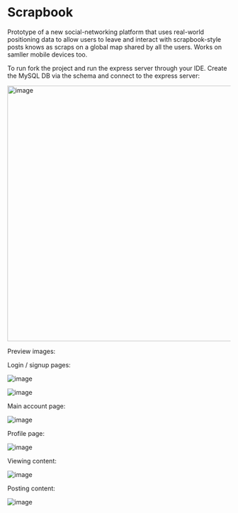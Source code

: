 # Scrapbook
Prototype of a new social-networking platform that uses real-world positioning data to allow users to leave and interact with scrapbook-style posts knows as scraps on a global map shared by all the users. Works on samller mobile devices too. 

To run fork the project and run the express server through your IDE. Create the MySQL DB via the schema and connect to the express server:

<img width="578" alt="image" src="https://github.com/user-attachments/assets/28635b84-a4b0-4a6f-8b39-2ce1e0100385" />

Preview images:

Login / signup pages:

![image](https://github.com/user-attachments/assets/e2eeb585-b4a1-4941-8c4a-2b4985e068a8)

![image](https://github.com/user-attachments/assets/ceced560-b758-489f-a207-3c866c1e500e)

Main account page:

![image](https://github.com/user-attachments/assets/10bd9fd3-2c85-4278-919e-bfb8477a51b5)

Profile page:

![image](https://github.com/user-attachments/assets/70f3d32e-84c5-4821-ad83-c8bea470f3c0)

Viewing content:

![image](https://github.com/user-attachments/assets/9b43e932-5022-46ea-9136-ca48fcf68104)

Posting content:

![image](https://github.com/user-attachments/assets/010aeb67-85d0-4b92-8ae3-5b1d1a2d19f3)
